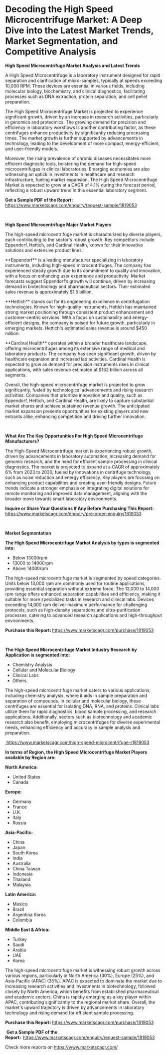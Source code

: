 <p><h1>Decoding the High Speed Microcentrifuge Market: A Deep Dive into the Latest Market Trends, Market Segmentation, and Competitive Analysis</h1></p><p><strong>High Speed Microcentrifuge Market Analysis and Latest Trends</strong></p>
<p><p>A High Speed Microcentrifuge is a laboratory instrument designed for rapid separation and clarification of micro-samples, typically at speeds exceeding 10,000 RPM. These devices are essential in various fields, including molecular biology, biochemistry, and clinical diagnostics, facilitating processes such as DNA extraction, protein separation, and cell pellet preparation.</p><p>The High Speed Microcentrifuge Market is projected to experience significant growth, driven by an increase in research activities, particularly in genomics and proteomics. The growing demand for precision and efficiency in laboratory workflows is another contributing factor, as these centrifuges enhance productivity by significantly reducing processing times. The market growth is further supported by advancements in technology, leading to the development of more compact, energy-efficient, and user-friendly models.</p><p>Moreover, the rising prevalence of chronic diseases necessitates more efficient diagnostic tools, bolstering the demand for high-speed microcentrifuges in clinical laboratories. Emerging economies are also witnessing an uptick in investments in healthcare and research infrastructure, fueling market expansion. The High Speed Microcentrifuge Market is expected to grow at a CAGR of 4.1% during the forecast period, reflecting a robust upward trend in this essential laboratory segment.</p></p>
<p><strong>Get a Sample PDF of the Report:&nbsp;</strong> <a href="https://www.marketscagr.com/enquiry/request-sample/1819053?utm_campaign=2468&utm_medium=2&utm_source=Github&utm_content=ia&utm_term=09042025&utm_id=high-speed-microcentrifuge">https://www.marketscagr.com/enquiry/request-sample/1819053</a></p>
<p>&nbsp;</p>
<p><strong>High Speed Microcentrifuge Major Market Players</strong></p>
<p><p>The high-speed microcentrifuge market is characterized by diverse players, each contributing to the sector's robust growth. Key competitors include Eppendorf, Hettich, and Cardinal Health, known for their innovative solutions and extensive product lines.</p><p>**Eppendorf** is a leading manufacturer specializing in laboratory instruments, including high-speed microcentrifuges. The company has experienced steady growth due to its commitment to quality and innovation, with a focus on enhancing user experience and productivity. Market forecasts suggest Eppendorf’s growth will continue, driven by increasing demand in biotechnology and pharmaceutical sectors. Their estimated sales revenue is approximately $1.5 billion.</p><p>**Hettich** stands out for its engineering excellence in centrifugation technologies. Known for high-quality instruments, Hettich has maintained strong market positioning through consistent product enhancement and customer-centric services. With a focus on sustainability and energy-efficient designs, the company is poised for future growth, particularly in emerging markets. Hettich's estimated sales revenue is around $450 million.</p><p>**Cardinal Health** operates within a broader healthcare landscape, offering microcentrifuges among its extensive range of medical and laboratory products. The company has seen significant growth, driven by healthcare expansion and increased lab activities. Cardinal Health is expected to grow as demand for precision instruments rises in clinical applications, with sales revenue estimated at $162 billion across all segments.</p><p>Overall, the high-speed microcentrifuge market is projected to grow significantly, fueled by technological advancements and rising research activities. Companies that prioritize innovation and quality, such as Eppendorf, Hettich, and Cardinal Health, are likely to capture substantial market shares and achieve sustained revenue growth. The anticipated market expansion presents opportunities for existing players and new entrants alike, enhancing competition and driving further innovation.</p></p>
<p>&nbsp;</p>
<p><strong>What Are The Key Opportunities For High Speed Microcentrifuge Manufacturers?</strong></p>
<p><p>The High-Speed Microcentrifuge market is experiencing robust growth, driven by advancements in laboratory automation, increasing demand for genomic research, and the need for efficient sample processing in clinical diagnostics. The market is projected to expand at a CAGR of approximately 6% from 2023 to 2030, fueled by innovations in centrifuge technology, such as noise reduction and energy efficiency. Key players are focusing on enhancing product capabilities and creating user-friendly designs. Future trends indicate a stronger emphasis on integrating digital solutions for remote monitoring and improved data management, aligning with the broader move towards smart laboratory environments.</p></p>
<p><strong>Inquire or Share Your Questions If Any Before Purchasing This Report:</strong> <a href="https://www.marketscagr.com/enquiry/pre-order-enquiry/1819053?utm_campaign=2468&utm_medium=2&utm_source=Github&utm_content=ia&utm_term=09042025&utm_id=high-speed-microcentrifuge">https://www.marketscagr.com/enquiry/pre-order-enquiry/1819053</a></p>
<p>&nbsp;</p>
<p><strong>Market Segmentation</strong></p>
<p><strong>The High Speed Microcentrifuge Market Analysis by types is segmented into:</strong></p>
<p><ul><li>Below 13000rpm</li><li>13000 to 14000rpm</li><li>Above 14000rpm</li></ul></p>
<p><p>The high-speed microcentrifuge market is segmented by speed categories. Units below 13,000 rpm are commonly used for routine applications, providing essential separation without extreme force. The 13,000 to 14,000 rpm range offers enhanced separation capabilities and efficiency, making it suitable for more specialized tasks in research and clinical labs. Devices exceeding 14,000 rpm deliver maximum performance for challenging protocols, such as high-density separations and ultra-purification processes, catering to advanced research applications and high-throughput environments.</p></p>
<p><strong>Purchase this Report:&nbsp;</strong><a href="https://www.marketscagr.com/purchase/1819053?utm_campaign=2468&utm_medium=2&utm_source=Github&utm_content=ia&utm_term=09042025&utm_id=high-speed-microcentrifuge">https://www.marketscagr.com/purchase/1819053</a></p>
<p>&nbsp;</p>
<p><strong>The High Speed Microcentrifuge Market Industry Research by Application is segmented into:</strong></p>
<p><ul><li>Chemistry Analysis</li><li>Cellular and Molecular Biology</li><li>Clinical Labs</li><li>Others</li></ul></p>
<p><p>The high-speed microcentrifuge market caters to various applications, including chemistry analysis, where it aids in sample preparation and separation of compounds. In cellular and molecular biology, these centrifuges are essential for isolating DNA, RNA, and proteins. Clinical labs utilize them for rapid diagnostics, blood sample processing, and research applications. Additionally, sectors such as biotechnology and academic research also benefit, employing microcentrifuges for diverse experimental needs, enhancing efficiency and accuracy in sample analysis and preparation.</p></p>
<p><a href="https://www.marketscagr.com/high-speed-microcentrifuge-r1819053?utm_campaign=2468&utm_medium=2&utm_source=Github&utm_content=ia&utm_term=09042025&utm_id=high-speed-microcentrifuge">&nbsp;https://www.marketscagr.com/high-speed-microcentrifuge-r1819053</a></p>
<p><strong>In terms of Region, the High Speed Microcentrifuge Market Players available by Region are:</strong></p>
<p>
    <p> <strong> North America: </strong>
        <ul>
            <li>United States</li>
            <li>Canada</li>
        </ul>
        </p> 
    <p> <strong> Europe: </strong>
        <ul>
            <li>Germany</li>
            <li>France</li>
            <li>U.K.</li>
            <li>Italy</li>
            <li>Russia</li>
        </ul>
        </p> 
    <p> <strong> Asia-Pacific: </strong>
        <ul>
            <li>China</li>
            <li>Japan</li>
            <li>South Korea</li>
            <li>India</li>
            <li>Australia</li>
            <li>China Taiwan</li>
            <li>Indonesia</li>
            <li>Thailand</li>
            <li>Malaysia</li>
        </ul>
        </p> 
    <p> <strong> Latin America: </strong>
        <ul>
            <li>Mexico</li>
            <li>Brazil</li>
            <li>Argentina Korea</li>
            <li>Colombia</li>
        </ul>
        </p> 
    <p> <strong> Middle East & Africa: </strong>
        <ul>
            <li>Turkey</li>
            <li>Saudi</li>
            <li>Arabia</li>
            <li>UAE</li>
            <li>Korea</li>
        </ul>
    </p>
    </p>
<p><p>The high-speed microcentrifuge market is witnessing robust growth across various regions, particularly in North America (30%), Europe (25%), and Asia-Pacific (APAC) (35%). APAC is expected to dominate the market due to increasing research activities and investments in biotechnology, followed closely by North America, which benefits from established pharmaceutical and academic sectors. China is rapidly emerging as a key player within APAC, contributing significantly to the regional market share. Overall, the market's upward trajectory is driven by advancements in laboratory technology and rising demand for efficient sample processing.</p></p>
<p><strong>Purchase this Report: </strong><a href="https://www.marketscagr.com/purchase/1819053?utm_campaign=2468&utm_medium=2&utm_source=Github&utm_content=ia&utm_term=09042025&utm_id=high-speed-microcentrifuge">https://www.marketscagr.com/purchase/1819053</a></p>
<p>&nbsp;<strong>Get a Sample PDF of the Report:&nbsp;&nbsp;</strong><a href="https://www.marketscagr.com/enquiry/request-sample/1819053?utm_campaign=2468&utm_medium=2&utm_source=Github&utm_content=ia&utm_term=09042025&utm_id=high-speed-microcentrifuge">https://www.marketscagr.com/enquiry/request-sample/1819053</a></p>
<p><strong></strong></p>
<p>Check more reports on <a href="https://www.marketscagr.com/?utm_campaign=2468&utm_medium=2&utm_source=Github&utm_content=ia&utm_term=09042025&utm_id=high-speed-microcentrifuge">https://www.marketscagr.com/</a></p>